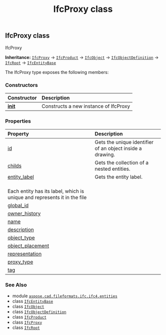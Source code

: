 ﻿---
title: IfcProxy class
second_title: Aspose.CAD for Python via .NET API References
description: 
type: docs
weight: 4840
url: /python-net/aspose.cad.fileformats.ifc.ifc4.entities/ifcproxy/
is_root: false
---

## IfcProxy class

IfcProxy



**Inheritance:** [`IfcProxy`](/cad/python-net/aspose.cad.fileformats.ifc.ifc4.entities/ifcproxy) → 
[`IfcProduct`](/cad/python-net/aspose.cad.fileformats.ifc.ifc4.entities/ifcproduct) → 
[`IfcObject`](/cad/python-net/aspose.cad.fileformats.ifc.ifc4.entities/ifcobject) → 
[`IfcObjectDefinition`](/cad/python-net/aspose.cad.fileformats.ifc.ifc4.entities/ifcobjectdefinition) → 
[`IfcRoot`](/cad/python-net/aspose.cad.fileformats.ifc.ifc4.entities/ifcroot) → 
[`IfcEntityBase`](/cad/python-net/aspose.cad.fileformats.ifc/ifcentitybase)



The IfcProxy type exposes the following members:

### Constructors
| Constructor | Description |
| :- | :- |
| [__init__](/cad/python-net/aspose.cad.fileformats.ifc.ifc4.entities/ifcproxy/__init__/#) | Constructs a new instance of IfcProxy |


### Properties
| Property | Description |
| :- | :- |
| [id](/cad/python-net/aspose.cad.fileformats.ifc.ifc4.entities/ifcproxy/id) | Gets the unique identifier of an object inside a drawing. |
| [childs](/cad/python-net/aspose.cad.fileformats.ifc.ifc4.entities/ifcproxy/childs) | Gets the collection of a nested entities. |
| [entity_label](/cad/python-net/aspose.cad.fileformats.ifc.ifc4.entities/ifcproxy/entity_label) | Gets the entity label.<br/>Each entity has its label, which is unique and represents it in the file |
| [global_id](/cad/python-net/aspose.cad.fileformats.ifc.ifc4.entities/ifcproxy/global_id) |  |
| [owner_history](/cad/python-net/aspose.cad.fileformats.ifc.ifc4.entities/ifcproxy/owner_history) |  |
| [name](/cad/python-net/aspose.cad.fileformats.ifc.ifc4.entities/ifcproxy/name) |  |
| [description](/cad/python-net/aspose.cad.fileformats.ifc.ifc4.entities/ifcproxy/description) |  |
| [object_type](/cad/python-net/aspose.cad.fileformats.ifc.ifc4.entities/ifcproxy/object_type) |  |
| [object_placement](/cad/python-net/aspose.cad.fileformats.ifc.ifc4.entities/ifcproxy/object_placement) |  |
| [representation](/cad/python-net/aspose.cad.fileformats.ifc.ifc4.entities/ifcproxy/representation) |  |
| [proxy_type](/cad/python-net/aspose.cad.fileformats.ifc.ifc4.entities/ifcproxy/proxy_type) |  |
| [tag](/cad/python-net/aspose.cad.fileformats.ifc.ifc4.entities/ifcproxy/tag) |  |



### See Also
* module [`aspose.cad.fileformats.ifc.ifc4.entities`](..)
* class [`IfcEntityBase`](/cad/python-net/aspose.cad.fileformats.ifc/ifcentitybase)
* class [`IfcObject`](/cad/python-net/aspose.cad.fileformats.ifc.ifc4.entities/ifcobject)
* class [`IfcObjectDefinition`](/cad/python-net/aspose.cad.fileformats.ifc.ifc4.entities/ifcobjectdefinition)
* class [`IfcProduct`](/cad/python-net/aspose.cad.fileformats.ifc.ifc4.entities/ifcproduct)
* class [`IfcProxy`](/cad/python-net/aspose.cad.fileformats.ifc.ifc4.entities/ifcproxy)
* class [`IfcRoot`](/cad/python-net/aspose.cad.fileformats.ifc.ifc4.entities/ifcroot)
